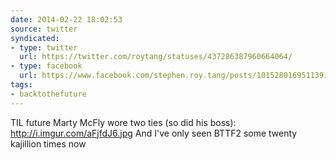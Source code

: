 ```yaml
---
date: 2014-02-22 18:02:53
source: twitter
syndicated:
- type: twitter
  url: https://twitter.com/roytang/statuses/437286387960664064/
- type: facebook
  url: https://www.facebook.com/stephen.roy.tang/posts/10152801695113912
tags:
- backtothefuture
---
```


TIL future Marty McFly wore two ties (so did his boss): http://i.imgur.com/aFjfdJ6.jpg And I've only seen BTTF2 some twenty kajillion times now